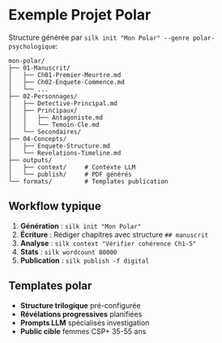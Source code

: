 # Exemple Projet Polar

Structure générée par `silk init "Mon Polar" --genre polar-psychologique`:

```
mon-polar/
├── 01-Manuscrit/
│   ├── Ch01-Premier-Meurtre.md
│   ├── Ch02-Enquete-Commence.md
│   └── ...
├── 02-Personnages/
│   ├── Detective-Principal.md
│   ├── Principaux/
│   │   ├── Antagoniste.md
│   │   └── Temoin-Cle.md
│   └── Secondaires/
├── 04-Concepts/
│   ├── Enquete-Structure.md
│   └── Revelations-Timeline.md
├── outputs/
│   ├── context/     # Contexte LLM
│   └── publish/     # PDF générés
└── formats/         # Templates publication
```

## Workflow typique

1. **Génération** : `silk init "Mon Polar"`
2. **Écriture** : Rédiger chapitres avec structure `## manuscrit`
3. **Analyse** : `silk context "Vérifier cohérence Ch1-5"`
4. **Stats** : `silk wordcount 80000`
5. **Publication** : `silk publish -f digital`

## Templates polar

- **Structure trilogique** pré-configurée
- **Révélations progressives** planifiées  
- **Prompts LLM** spécialisés investigation
- **Public cible** femmes CSP+ 35-55 ans

